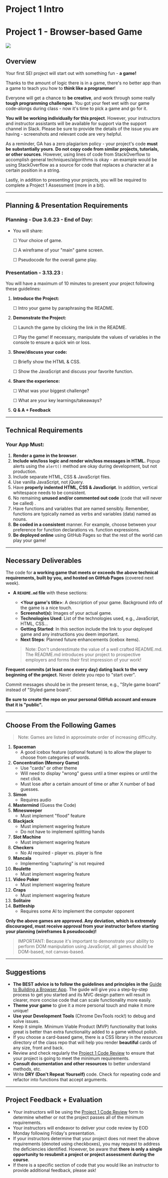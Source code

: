 # Project 1 Intro

# Project 1 - Browser-based Game
![](https://images.unsplash.com/photo-1550745165-9bc0b252726f?ixlib=rb-4.0.3&q=80&fm=jpg&crop=entropy&cs=tinysrgb&w=2400)

## Overview

Your first SEI project will start out with something fun - **a game!**

Thanks to the amount of logic there is in a game, there's no better app than a game to teach you how to **think like a programmer**!

Everyone will get a chance to **be creative**, and work through some really **tough programming challenges**.  You got your feet wet with our game code-alongs during class - now it's time to pick a game and go for it.

**You will be working individually for this project**. However, your instructors and instructor assistants will be available for support via the support channel in Slack.  Please be sure to provide the details of the issue you are having - screenshots and relevant code are very helpful.

As a reminder, GA has a zero plagiarism policy - your project's code **must be substantially yours**. **Do not copy code from similar projects, tutorials, or other sources**.  However, using  lines of code from  StackOverflow to accomplish general techniques/algorithms is okay - an example would be using StackOverflow as a source for code that replaces a character at a certain position in a string.

Lastly, in addition to presenting your projects, you will be required to complete a Project 1 Assessment (more in a bit).

---

## Planning & Presentation Requirements

### Planning - Due 3.6.23 - End of Day:

- You will share:
    
    ☐ Your choice of game.
    
    ☐ A wireframe of your "main" game screen.
    
    ☐ Pseudocode for the overall game play.
    

### Presentation - 3.13.23 :

You will have a maximum of 10 minutes to present your project following these guidelines:

1. **Introduce the Project:**
    
    ☐ Intro your game by paraphrasing the README.
    
2. **Demonstrate the Project:**
    
    ☐ Launch the game by clicking the link in the README.
    
    ☐ Play the game! If necessary, manipulate the values of variables in the console to ensure a quick win or loss.
    
3. **Show/discuss your code:**
    
    ☐ Briefly show the HTML & CSS.
    
    ☐ Show the JavaScript and discuss your favorite function.
    
4. **Share the experience:**
    
    ☐ What was your biggest challenge?
    
    ☐ What are your key learnings/takeaways?
    
5. **Q & A + Feedback**

---

## Technical Requirements

### Your App Must:

1. **Render a game in the browser**.
2. **Include win/loss logic and render win/loss messages in HTML.** Popup alerts using the `alert()` method are okay during development, but not production.
3. Include separate HTML, CSS & JavaScript files.
4. Use vanilla JavaScript, not jQuery.
5. Have **properly indented HTML, CSS & JavaScript**. In addition, vertical whitespace needs to be consistent.
6. No remaining **unused and/or commented out code** (code that will never be called) .
7. Have functions and variables that are named sensibly. Remember, functions are typically named as verbs and variables (data) named as nouns.
8. **Be coded in a consistent** manner. For example, choose between your preference for function declarations vs. function expressions.
9. **Be deployed online** using GitHub Pages so that the rest of the world can play your game!

---

## Necessary Deliverables

The code for **a working game that meets or exceeds the above technical requirements, built by you, and hosted on GitHub Pages** (covered next week).

- **A `README.md` file** with these sections:
    - **\<Your game's title\>**: A description of your game.  Background info of the game is a nice touch.
    - **Screenshot(s):** Images of your actual game.
    - **Technologies Used**: List of the technologies used, e.g., JavaScript, HTML, CSS...
    - **Getting Started**: In this section include the link to your deployed game and any instructions you deem important.
    - **Next Steps**: Planned future enhancements (icebox items).
    
    > Note: Don't underestimate the value of a well crafted README.md. The README.md introduces your project to prospective employers and forms their first impression of your work!
    > 

**Frequent commits (at least once every day) dating back to the very beginning of the project**. Never delete you repo to "start over".  

Commit messages should be in the present tense, e.g., "Style game board" instead of "Styled game board". 

**Be sure to create the repo on your personal GitHub account and ensure that it is "public".**

---

## Choose From the Following Games

> Note: Games are listed in approximate order of increasing difficulty.
> 
1. **Spaceman**
    - A good icebox feature (optional feature) is to allow the player to choose from categories of words.
2. **Concentration (Memory Game)**
    - Use "cards" or other theme
    - Will need to display "wrong" guess until a timer expires or until the next click.
    - Must lose after a certain amount of time or after X number of bad guesses.
3. **Simon**
    - Requires audio
4. **Mastermind** (Guess the Code)
5. **Minesweeper**
    - Must implement "flood" feature
6. **Blackjack**
    - Must implement wagering feature
    - Do not have to implement splitting hands
7. **Slot Machine**
    - Must implement wagering feature
8. **Checkers**
    - No AI required - player vs. player is fine
9. **Mancala**
    - Implementing "capturing" is not required
10. **Roulette**
    - Must implement wagering feature
11. **Video Poker**
    - Must implement wagering feature
12. **Craps**
    - Must implement wagering feature
13. **Solitaire**
14. **Battleship**
    - Requires some AI to implement the computer opponent

**Only the above games are approved.  Any deviation, which is extremely discouraged, must receive approval from your instructor before starting your planning (wireframes & pseudocode)!**

> IMPORTANT:  Because it's important to demonstrate your ability to perform DOM manipulation using JavaScript, all games should be DOM-based, not canvas-based.
> 

---

## Suggestions

- **The BEST advice is to follow the guidelines and principles in the** [Guide to Building a Browser App](https://www.notion.so/seir-22123/guide-to-building-a-browser-game.md). The guide will give you a step-by-step process to get you started and its MVC design pattern will result in clearer, more concise code that can scale functionality more easily.
- **Theme your game** to give it a more personal touch and make it more unique!
- **Use your Development Tools** (Chrome DevTools rock!) to debug and solve issues.
- Keep it simple. Minimum Viable Product (MVP) functionality that looks great is better than extra functionality added to a game without polish.
- If you choose a card-based game, there is a CSS library in the *resources* directory of the class repo that will help you render **beautiful** cards of any size, front and back.
- Review and check regularly the [Project 1 Code Review](https://www.notion.so/seir-22123/project-1-code-review.pdf) to ensure that your project is going to meet the minimum requirements.
- **Consult documentation and other resources** to better understand methods, etc.
- Write **DRY (Don't Repeat Yourself)** code. Check for repeating code and refactor into functions that accept arguments.

---

## Project Feedback + Evaluation

- Your instructors will be using the [Project 1 Code Review](https://www.notion.so/seir-22123/project-1-code-review.pdf) form to determine whether or not the project passes all of the minimum requirements.
- Your instructors will endeavor to deliver your code review by EOD Monday following Friday's presentation.
- If your instructors determine that your project does not meet the above requirements (denoted using checkboxes), you may request to address the deficiencies identified. However, be aware that **there is only a single opportunity to resubmit a project or project assessment during the course**.
- If there is a specific section of code that you would like an instructor to provide additional feedback, please ask!
